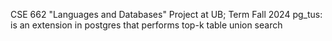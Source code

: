 CSE 662 "Languages and Databases" Project at UB; Term Fall 2024
pg_tus: is an extension in postgres that performs top-k table union search
